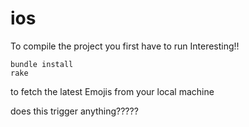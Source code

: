 # ios

To compile the project you first have to run
Interesting!!
```
bundle install
rake
```

to fetch the latest Emojis from your local machine 

does this trigger anything?????
